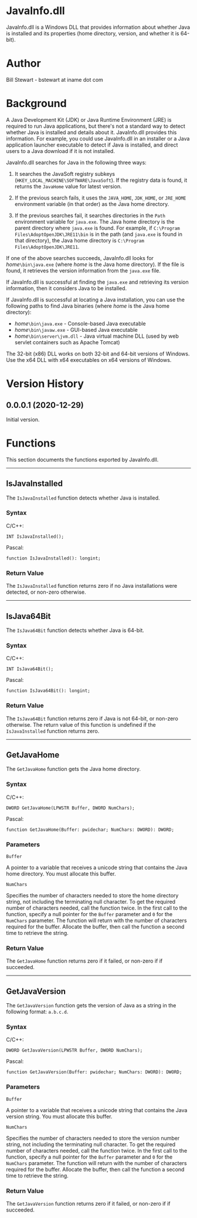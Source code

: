 # JavaInfo.dll

JavaInfo.dll is a Windows DLL that provides information about whether Java is installed and its properties (home directory, version, and whether it is 64-bit).

# Author

Bill Stewart - bstewart at iname dot com

# Background

A Java Development Kit (JDK) or Java Runtime Environment (JRE) is required to run Java applications, but there's not a standard way to detect whether Java is installed and details about it. JavaInfo.dll provides this information. For example, you could use JavaInfo.dll in an installer or a Java application launcher executable to detect if Java is installed, and direct users to a Java download if it is not installed.

JavaInfo.dll searches for Java in the following three ways:

1. It searches the JavaSoft registry subkeys (`HKEY_LOCAL_MACHINE\SOFTWARE\JavaSoft`). If the registry data is found, it returns the `JavaHome` value for latest version.

2. If the previous search fails, it uses the `JAVA_HOME`, `JDK_HOME`, or `JRE_HOME` environment variable (in that order) as the Java home directory.

3. If the previous searches fail, it searches directories in the `Path` environment variable for `java.exe`. The Java home directory is the parent directory where `java.exe` is found. For example, if `C:\Program Files\AdoptOpenJDK\JRE11\bin` is in the path (and `java.exe` is found in that directory), the Java home directory is `C:\Program Files\AdoptOpenJDK\JRE11`.

If one of the above searches succeeds, JavaInfo.dll looks for _home_`\bin\java.exe` (where _home_ is the Java home directory). If the file is found, it retrieves the version information from the `java.exe` file.

If JavaInfo.dll is successful at finding the `java.exe` and retrieving its version information, then it considers Java to be installed.

If JavaInfo.dll is successful at locating a Java installation, you can use the following paths to find Java binaries (where _home_ is the Java home directory):

* _home_`\bin\java.exe` - Console-based Java executable
* _home_`\bin\javaw.exe` - GUI-based Java executable
* _home_`\bin\server\jvm.dll` - Java virtual machine DLL (used by web servlet containers such as Apache Tomcat)

The 32-bit (x86) DLL works on both 32-bit and 64-bit versions of Windows. Use the x64 DLL with x64 executables on x64 versions of Windows.

# Version History

## 0.0.0.1 (2020-12-29)

Initial version.

# Functions

This section documents the functions exported by JavaInfo.dll.

---

## IsJavaInstalled

The `IsJavaInstalled` function detects whether Java is installed.

### Syntax

C/C++:
```
INT IsJavaInstalled();
```

Pascal:
```
function IsJavaInstalled(): longint;
```

### Return Value

The `IsJavaInstalled` function returns zero if no Java installations were detected, or non-zero otherwise.

---

## IsJava64Bit

The `IsJava64Bit` function detects whether Java is 64-bit.

### Syntax

C/C++:
```
INT IsJava64Bit();
```

Pascal:
```
function IsJava64Bit(): longint;
```

### Return Value

The `IsJava64Bit` function returns zero if Java is not 64-bit, or non-zero otherwise. The return value of this function is undefined if the `IsJavaInstalled` function returns zero.

---

## GetJavaHome

The `GetJavaHome` function gets the Java home directory.

### Syntax

C/C++:
```
DWORD GetJavaHome(LPWSTR Buffer, DWORD NumChars);
````

Pascal:
```
function GetJavaHome(Buffer: pwidechar; NumChars: DWORD): DWORD;
```

### Parameters

`Buffer`

A pointer to a variable that receives a unicode string that contains the Java home directory. You must allocate this buffer.

`NumChars`

Specifies the number of characters needed to store the home directory string, not including the terminating null character. To get the required number of characters needed, call the function twice. In the first call to the function, specify a null pointer for the `Buffer` parameter and `0` for the `NumChars` parameter. The function will return with the number of characters required for the buffer. Allocate the buffer, then call the function a second time to retrieve the string.

### Return Value

The `GetJavaHome` function returns zero if it failed, or non-zero if if succeeded.

---

## GetJavaVersion

The `GetJavaVersion` function gets the version of Java as a string in the following format: `a.b.c.d`.

### Syntax

C/C++:
```
DWORD GetJavaVersion(LPWSTR Buffer, DWORD NumChars);
````

Pascal:
```
function GetJavaVersion(Buffer: pwidechar; NumChars: DWORD): DWORD;
```

### Parameters

`Buffer`

A pointer to a variable that receives a unicode string that contains the Java version string. You must allocate this buffer.

`NumChars`

Specifies the number of characters needed to store the version number string, not including the terminating null character. To get the required number of characters needed, call the function twice. In the first call to the function, specify a null pointer for the `Buffer` parameter and `0` for the `NumChars` parameter. The function will return with the number of characters required for the buffer. Allocate the buffer, then call the function a second time to retrieve the string.

### Return Value

The `GetJavaVersion` function returns zero if it failed, or non-zero if if succeeded.